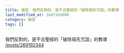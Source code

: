 ```yaml
---
title: 複習：我們反對的，是不合聖經的「破除祖先咒詛」的教導
last_modified_at: 1647183600
category: 複習
tags: []
---
```


<p>我們反對的，是不合聖經的「破除祖先咒詛」的教導<br/>
<a href="/posts/269192344" target="_blank">/posts/269192344</a></p>
<p> </p>
